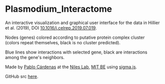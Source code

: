 # Plasmodium_Interactome
An interactive visualization and graphical user interface for the data in
Hillier et al. (2019), DOI [10.1016/j.celrep.2019.07.019](https://doi.org/10.1016/j.celrep.2019.07.019).

Nodes (genes) colored according to putative protein complex cluster (colors
repeat themselves, black is no cluster predicted).

Blue lines show interactions with selected gene, black are interactions among
the gene's neighbors.

Made by [Pablo Cárdenas](http://pablo-cardenas.com/) at the
[Niles Lab](https://web.mit.edu/nileslab/), [MIT BE](http://be.mit.edu/) using
[sigma.js](http://sigmajs.org/).

GitHub src [here](https://github.com/pablocarderam/Plasmodium_Interactome).
